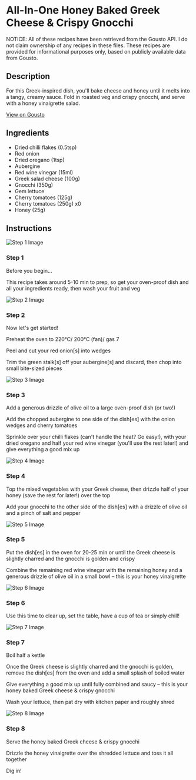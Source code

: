 # All-In-One Honey Baked Greek Cheese & Crispy Gnocchi

NOTICE: All of these recipes have been retrieved from the Gousto API. I do not claim ownership of any recipes in these files. These recipes are provided for informational purposes only, based on publicly available data from Gousto.

## Description

For this Greek-inspired dish, you'll bake cheese and honey until it melts into a tangy, creamy sauce. Fold in roasted veg and crispy gnocchi, and serve with a honey vinaigrette salad. 

[View on Gousto](https://www.gousto.co.uk/recipes/cookbook/all-in-one-honey-baked-salad-cheese-crispy-gnocchi)

## Ingredients

- Dried chilli flakes (0.5tsp)
- Red onion
- Dried oregano (1tsp)
- Aubergine
- Red wine vinegar (15ml)
- Greek salad cheese (100g)
- Gnocchi (350g)
- Gem lettuce
- Cherry tomatoes (125g)
- Cherry tomatoes (250g) x0
- Honey (25g)

## Instructions

![Step 1 Image](https://production-media.gousto.co.uk/cms/recipe-step-image/Admin10mm-Step-1-1643200324613-x200.jpg)

### Step 1

Before you begin...

This recipe takes around 5-10 min<span class="text-danger"> </span>to prep, so get your oven-proof dish and all your ingredients ready, then wash your fruit and veg

![Step 2 Image](https://production-media.gousto.co.uk/cms/recipe-step-image/step-2-1643200317547-x200.jpg)

### Step 2

Now let's get started!

Preheat the oven to 220°C/ 200°C (fan)/ gas 7

Peel and cut your red onion[s] into wedges

Trim the green stalk[s] off your aubergine[s] and discard, then chop into small bite-sized pieces

![Step 3 Image](https://production-media.gousto.co.uk/cms/recipe-step-image/step-3-1643200333079-x200.jpg)

### Step 3

Add a generous drizzle of olive oil to a large oven-proof dish (or two!)

Add the chopped aubergine to one side of the dish[es] with the onion wedges and cherry tomatoes

Sprinkle over your chilli flakes (can't handle the heat? Go easy!), with your dried oregano and half your red wine vinegar (you'll use the rest later!) and give everything a good mix up

![Step 4 Image](https://production-media.gousto.co.uk/cms/recipe-step-image/step-4-1643200336319-x200.jpg)

### Step 4

Top the mixed vegetables with your Greek cheese, then drizzle half of your honey (save the rest for later!) over the top

Add your gnocchi to the other side of the dish[es] with a drizzle of olive oil and a pinch of salt and pepper

![Step 5 Image](https://production-media.gousto.co.uk/cms/recipe-step-image/step-5-1643200340460-x200.jpg)

### Step 5

Put the dish[es] in the oven for 20-25 min or until the Greek cheese is slightly charred and the gnocchi is golden and crispy

Combine the remaining red wine vinegar with the remaining honey and a generous drizzle of olive oil in a small bowl – this is your honey vinaigrette

![Step 6 Image](https://production-media.gousto.co.uk/cms/recipe-step-image/step-6-1643200345017-x200.jpg)

### Step 6

Use this time to clear up, set the table, have a cup of tea or simply chill!

![Step 7 Image](https://production-media.gousto.co.uk/cms/recipe-step-image/step-7-1643200349106-x200.jpg)

### Step 7

Boil half a kettle

Once the Greek cheese is slightly charred and the gnocchi is golden, remove the dish[es] from the oven and add a small splash of boiled water

Give everything a good mix up until fully combined and saucy – this is your honey baked Greek cheese & crispy gnocchi

Wash your lettuce, then pat dry with kitchen paper and roughly shred

![Step 8 Image](https://production-media.gousto.co.uk/cms/recipe-step-image/step-8-1643200352514-x200.jpg)

### Step 8

Serve the honey baked Greek cheese & crispy gnocchi

Drizzle the honey vinaigrette over the shredded lettuce and toss it all together

Dig in!

